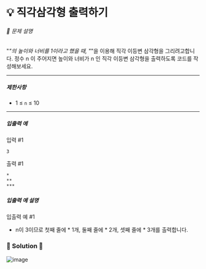 # 💡 직각삼각형 출력하기

###### 📃 문제 설명

"*"의 높이와 너비를 1이라고 했을 때, "*"을 이용해 직각 이등변 삼각형을 그리려고합니다. 정수 n 이 주어지면 높이와 너비가 n 인 직각 이등변 삼각형을 출력하도록 코드를 작성해보세요.

---

##### 제한사항

- 1 ≤ `n` ≤ 10

---

##### 입출력 예

입력 #1

```
3
```

출력 #1

```
*
**
***
```

##### 입출력 예 설명

입출력 예 #1

- n이 3이므로 첫째 줄에 * 1개, 둘째 줄에 * 2개, 셋째 줄에 * 3개를 출력합니다.

### 🔑 Solution 🔑

![image](https://user-images.githubusercontent.com/116260619/215977212-e1c70e52-e737-45fc-aa0d-1096c2cbe6b5.png)
